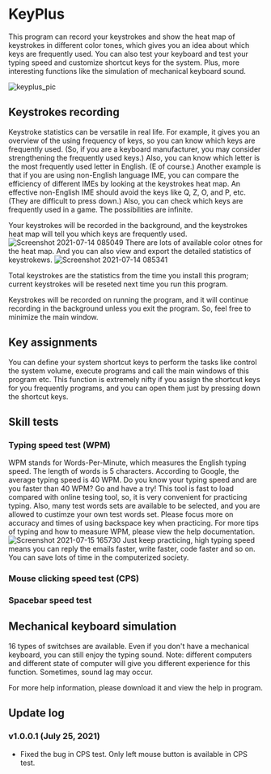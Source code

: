 # KeyPlus
This program can record your keystrokes and show the heat map of keystrokes in different color tones, which gives you an idea about which keys are frequently used. You can also test your keyboard and test your typing speed and customize shortcut keys for the system. Plus, more interesting functions like the simulation of mechanical keyboard sound.

![keyplus_pic](https://user-images.githubusercontent.com/20595289/125753803-26137406-3ec8-4bee-b178-e24e892602cf.png)

## Keystrokes recording
Keystroke statistics can be versatile in real life. For example, it gives you an overview of the using frequency of keys, so you can know which keys are frequently used. (So, if you are a keyboard manufacturer, you may consider strengthening the frequently used keys.) Also, you can know which letter is the most frequently used letter in English. (E of course.) Another example is that if you are using non-English language IME, you can compare the efficiency of different IMEs by looking at the keystrokes heat map. An effective non-English IME should avoid the keys like Q, Z, O, and P, etc. (They are difficult to press down.) Also, you can check which keys are frequently used in a game. The possibilities are infinite. 

Your keystrokes will be recorded in the background, and the keystrokes heat map will tell you which keys are frequently used.
![Screenshot 2021-07-14 085049](https://user-images.githubusercontent.com/20595289/125543580-ed971ba7-a6a0-46de-8528-56b5be55ff91.png)
There are lots of available color otnes for the heat map. And you can also view and export the detailed statistics of keystrokews.
![Screenshot 2021-07-14 085341](https://user-images.githubusercontent.com/20595289/125543790-ec763272-1767-424c-b341-8890578377b4.png)

Total keystrokes are the statistics from the time you install this program; current keystrokes will be reseted next time you run this program.

Keystrokes will be recorded on running the program, and it will continue recording in the background unless you exit the program. So, feel free to minimize the main window.

## Key assignments
You can define your system shortcut keys to perform the tasks like control the system volume, execute programs and call the main windows of this program etc. This function is extremely nifty if you assign the shortcut keys for you frequently programs, and you can open them just by pressing down the shortcut keys.

## Skill tests
### Typing speed test (WPM)
WPM stands for Words-Per-Minute, which measures the English typing speed. The length of words is 5 characters. According to Google, the average typing speed is 40 WPM. Do you know your typing speed and are you faster than 40 WPM? Go and have a try! This tool is fast to load compared with online tesing tool, so, it is very convenient for practicing typing. Also, many test words sets are available to be selected, and you are allowed to custimze your own test words set. Please focus more on accuracy and times of using backspace key when practicing. For more tips of typing and how to measure WPM, please view the help documentation.
![Screenshot 2021-07-15 165730](https://user-images.githubusercontent.com/20595289/125760232-6d05b452-2755-4c0f-b6a6-9aad0e3d08ee.png)
Just keep practicing, high typing speed means you can reply the emails faster, write faster, code faster and so on. You can save lots of time in the computerized society.
### Mouse clicking speed test (CPS)
### Spacebar speed test

## Mechanical keyboard simulation
16 types of switchses are available. Even if you don't have a mechanical keyboard, you can still enjoy the typing sound.
Note: different computers and different state of computer will give you different experience for this function. Sometimes, sound lag may occur.

For more help information, please download it and view the help in program.

## Update log
### v1.0.0.1 (July 25, 2021)
- Fixed the bug in CPS test. Only left mouse button is available in CPS test.

